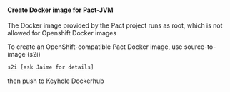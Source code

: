 #### Create Docker image for Pact-JVM

The Docker image provided by the Pact project runs as root, which is not allowed for Openshift Docker images

To create an OpenShift-compatible Pact Docker image, use source-to-image (s2i)

```sh
s2i [ask Jaime for details]
```

then push to Keyhole Dockerhub

```sh

```